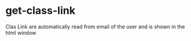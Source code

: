 # get-class-link

Clas Link are automatically read from email of the user and is shown in the html window
